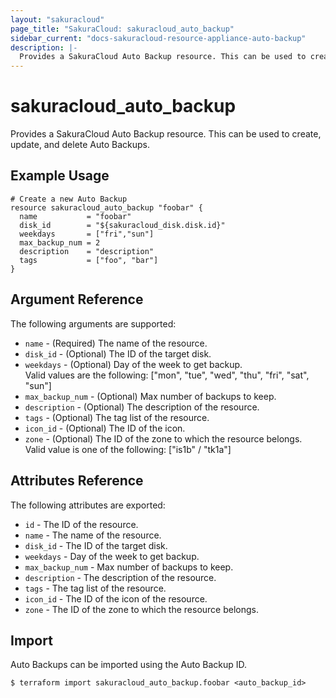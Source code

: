 ```yaml
---
layout: "sakuracloud"
page_title: "SakuraCloud: sakuracloud_auto_backup"
sidebar_current: "docs-sakuracloud-resource-appliance-auto-backup"
description: |-
  Provides a SakuraCloud Auto Backup resource. This can be used to create, update, and delete Auto Backups.
---
```


# sakuracloud\_auto_backup

Provides a SakuraCloud Auto Backup resource. This can be used to create, update, and delete Auto Backups.

## Example Usage

```hcl
# Create a new Auto Backup
resource sakuracloud_auto_backup "foobar" {
  name           = "foobar"
  disk_id        = "${sakuracloud_disk.disk.id}"
  weekdays       = ["fri","sun"]
  max_backup_num = 2
  description    = "description"
  tags           = ["foo", "bar"]
}
```

## Argument Reference

The following arguments are supported:

* `name` - (Required) The name of the resource.
* `disk_id` - (Optional) The ID of the target disk. 
* `weekdays` - (Optional) Day of the week to get backup.  
Valid values are the following: ["mon", "tue", "wed", "thu", "fri", "sat", "sun"]
* `max_backup_num` - (Optional) Max number of backups to keep.
* `description` - (Optional) The description of the resource.
* `tags` - (Optional) The tag list of the resource.
* `icon_id` - (Optional) The ID of the icon.
* `zone` - (Optional) The ID of the zone to which the resource belongs.  
Valid value is one of the following: ["is1b" / "tk1a"]

## Attributes Reference

The following attributes are exported:

* `id` - The ID of the resource.
* `name` - The name of the resource.
* `disk_id` - The ID of the target disk. 
* `weekdays` - Day of the week to get backup.  
* `max_backup_num` - Max number of backups to keep.
* `description` - The description of the resource.
* `tags` - The tag list of the resource.
* `icon_id` - The ID of the icon of the resource.
* `zone` - The ID of the zone to which the resource belongs.

## Import

Auto Backups can be imported using the Auto Backup ID.

```
$ terraform import sakuracloud_auto_backup.foobar <auto_backup_id>
```
